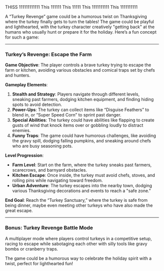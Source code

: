 THISS 111111111111
This 111111
This 11111
This 1111111111
This 1111111111


A “Turkey Revenge” game could be a humorous twist on Thanksgiving where the turkey finally gets to turn the tables! The game could be playful and lighthearted, with the turkey character creatively "getting back" at the humans who usually hunt or prepare it for the holiday. Here’s a fun concept for such a game:

---

### **Turkey’s Revenge: Escape the Farm**
**Game Objective**: The player controls a brave turkey trying to escape the farm or kitchen, avoiding various obstacles and comical traps set by chefs and hunters.

**Gameplay Elements**:
1. **Stealth and Strategy**: Players navigate through different levels, sneaking past farmers, dodging kitchen equipment, and finding hiding spots to avoid detection.
2. **Power-Ups**: The turkey can collect items like “Disguise Feathers” to blend in, or “Super Speed Corn” to sprint past danger.
3. **Special Abilities**: The turkey could have abilities like flapping to create gusts of wind that knock items over or gobbling loudly to distract enemies.
4. **Funny Traps**: The game could have humorous challenges, like avoiding the gravy spill, dodging falling pumpkins, and sneaking around chefs who are busy seasoning pots.

**Level Progression**:
- **Farm Level**: Start on the farm, where the turkey sneaks past farmers, scarecrows, and barnyard obstacles.
- **Kitchen Escape**: Once inside, the turkey must avoid chefs, stoves, and rolling pins while navigating toward freedom.
- **Urban Adventure**: The turkey escapes into the nearby town, dodging various Thanksgiving decorations and events to reach a "safe zone."

**End Goal**: Reach the “Turkey Sanctuary,” where the turkey is safe from being dinner, maybe even meeting other turkeys who have also made the great escape.

---

### **Bonus: Turkey Revenge Battle Mode**
A multiplayer mode where players control turkeys in a competitive setup, racing to escape while sabotaging each other with silly tools like gravy bombs or cranberry traps. 

The game could be a humorous way to celebrate the holiday spirit with a twist, perfect for lighthearted fun!
